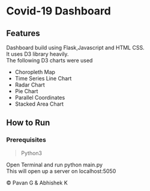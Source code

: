 # Covid-19 Dashboard
## Features
Dashboard build using Flask,Javascript and HTML CSS.  
It uses D3 library heavily.  
The following D3 charts were used
* Choropleth Map
* Time Series Line Chart 
* Radar Chart
* Pie Chart
* Parallel Coordinates
* Stacked Area Chart

## How to Run
### Prerequisites
>Python3

Open Terminal and run python main.py  
This will open up a server on localhost:5050

&copy; Pavan G & Abhishek K
